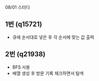 08/01 스터디

## 1번 (q15721)

- 큐에 순서대로 넣은 후 각 순서에 맞는 값 출력

## 2번 (q21938)

- BFS 사용
- 배열 생성 후 방문 기록 체크하면서 탐색
